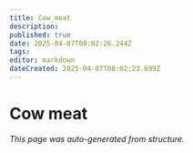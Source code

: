 ```yaml
---
title: Cow_meat
description: 
published: true
date: 2025-04-07T08:02:26.244Z
tags: 
editor: markdown
dateCreated: 2025-04-07T08:02:23.699Z
---
```


# Cow meat

*This page was auto-generated from structure.*